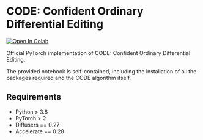 # CODE: Confident Ordinary Differential Editing

<a target="_blank" href="https://colab.research.google.com/github/vita-epfl/CODE/blob/main/ODEdit.ipynb">
  <img src="https://colab.research.google.com/assets/colab-badge.svg" alt="Open In Colab"/>
</a>


Official PyTorch implementation of CODE: Confident Ordinary Differential Editing.

The provided notebook is self-contained, including the installation of all the packages required and the CODE algorithm itself.


## Requirements
- Python > 3.8
- PyTorch > 2
- Diffusers == 0.27
- Accelerate == 0.28
